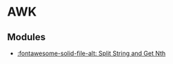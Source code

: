 AWK
===

Modules
---

- [:fontawesome-solid-file-alt: Split String and Get
    Nth](01-split-string-and-get-nth.md)
